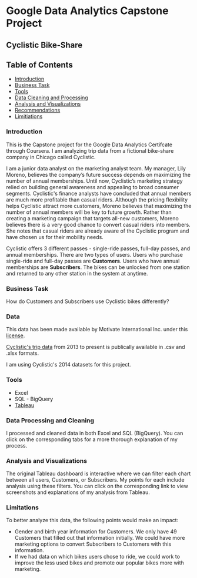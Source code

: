 # Google Data Analytics Capstone Project

## Cyclistic Bike-Share

## Table of Contents
- [Introduction](#introduction)
- [Business Task](#business-task)
- [Tools](#tools)
- [Data Cleaning and Processing](#data-processing-and-cleaning)
- [Analysis and Visualizations](#analysis-and-visualizations)
- [Recommendations](#recommendations)
- [Limitiations](#limitations)

  
### Introduction

This is the Capstone project for the Google Data Analytics Certifcate through Coursera. I am analyzing trip data from a fictional bike-share company in Chicago called Cyclistic.

I am a junior data analyst on the marketing analyst team. My manager, Lily Moreno, believes the company’s future success depends on maximizing the number of annual memberships. Until now, Cyclistic’s marketing strategy relied on building general awareness and appealing to broad consumer segments. Cyclistic's finance analysts have concluded that annual members are much more profitable than casual riders. Although the pricing flexibility helps Cyclistic attract more customers, Moreno believes that maximizing the number of annual members will be key to future growth. Rather than creating a marketing campaign that targets all-new customers, Moreno believes there is a very good chance to convert casual riders into members. She notes that casual riders are already aware of the Cyclistic program and have chosen us for their mobility needs.

Cyclistic offers 3 different passes - single-ride passes, full-day passes, and annual memberships. There are two types of users. Users who purchase single-ride and full-day passes are **Customers**. Users who have annual memberships are **Subscribers**. The bikes can be unlocked from one station and returned to any other station in the system at anytime.

### Business Task
How do Customers and Subscribers use Cyclistic bikes differently?

### Data
This data has been made available by Motivate International Inc. under this [license](https://divvybikes.com/data-license-agreement).

[Cyclistic's trip data](https://divvy-tripdata.s3.amazonaws.com/index.html) from 2013 to present is publically available in .csv and .xlsx formats.

I am using Cyclistic's 2014 datasets for this project.

### Tools
- Excel
- SQL - BigQuery
- [Tableau](https://public.tableau.com/views/2014CyclisticCapstoneProject/UsertypeCountandAvgRideLength?:language=en-US&:display_count=n&:origin=viz_share_link)

### Data Processing and Cleaning

I processed and cleaned data in both Excel and SQL (BigQuery). You can click on the corresponding tabs for a more thorough explanation of my process.

### Analysis and Visualizations

The original Tableau dashboard is interactive where we can filter each chart between all users, Customers, or Subscribers. My points for each include analysis using these filters.
You can click on the corresponding link to view screenshots and explanations of my analysis from Tableau.


### Limitations

To better analyze this data, the following points would make an impact:
- Gender and birth year information for Customers. We only have 49 Customers that filled out that information initially. We could have more marketing options to convert Subscribers to Customers with this information.
- If we had data on which bikes users chose to ride, we could work to improve the less used bikes and promote our popular bikes more with marketing.
